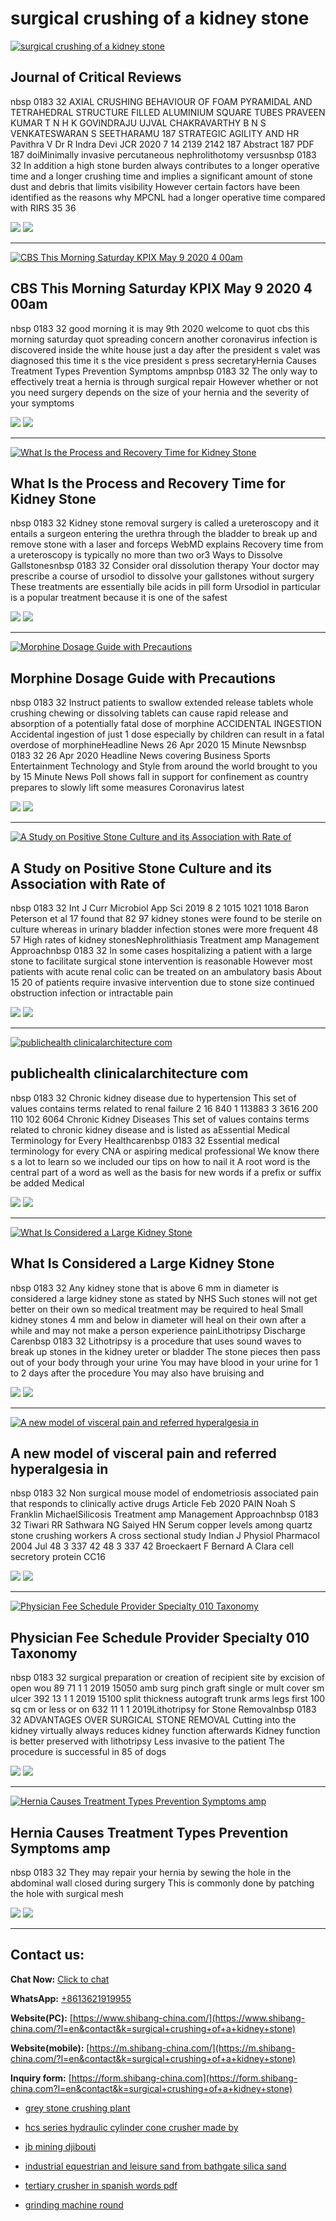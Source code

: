 # surgical crushing of a kidney stone

<a href="https://swt.shibang-china.com/?l=en&img&k=surgical+crushing+of+a+kidney+stone" target="_blank">![surgical crushing of a kidney stone](http://static.shibang-china.com/all-800x300/1268.jpg)</a>

## Journal of Critical Reviews
nbsp 0183 32 AXIAL CRUSHING BEHAVIOUR OF FOAM PYRAMIDAL AND TETRAHEDRAL STRUCTURE FILLED ALUMINIUM SQUARE TUBES PRAVEEN KUMAR T N H K GOVINDRAJU UJVAL CHAKRAVARTHY B N S VENKATESWARAN S SEETHARAMU 187 STRATEGIC AGILITY AND HR Pavithra V Dr R Indra Devi JCR 2020 7 14 2139 2142 187 Abstract 187 PDF 187 doiMinimally invasive percutaneous nephrolithotomy versusnbsp 0183 32 In addition a high stone burden always contributes to a longer operative time and a longer crushing time and implies a significant amount of stone dust and debris that limits visibility However certain factors have been identified as the reasons why MPCNL had a longer operative time compared with RIRS 35 36


<a href="https://whatsapp.shibangsoft.com/WhatsApp.php" target="_blank" title="WhatsApp">![](http://static.shibang-china.com/icon/whatsapp.png)</a> <a href="https://swt.shibang-china.com/?l=en&icon&k=surgical+crushing+of+a+kidney+stone" target="_blank">![](http://static.shibang-china.com/icon/chat-en.png)</a>

---

<a href="https://swt.shibang-china.com/?l=en&img&k=surgical+crushing+of+a+kidney+stone" target="_blank">![CBS This Morning Saturday KPIX May 9 2020 4 00am](http://static.shibang-china.com/all-800x300/916.jpg)</a>

## CBS This Morning Saturday KPIX May 9 2020 4 00am
nbsp 0183 32 good morning it is may 9th 2020 welcome to quot cbs this morning saturday quot spreading concern another coronavirus infection is discovered inside the white house just a day after the president s valet was diagnosed this time it s the vice president s press secretaryHernia Causes Treatment Types Prevention Symptoms ampnbsp 0183 32 The only way to effectively treat a hernia is through surgical repair However whether or not you need surgery depends on the size of your hernia and the severity of your symptoms


<a href="https://whatsapp.shibangsoft.com/WhatsApp.php" target="_blank" title="WhatsApp">![](http://static.shibang-china.com/icon/whatsapp.png)</a> <a href="https://swt.shibang-china.com/?l=en&icon&k=surgical+crushing+of+a+kidney+stone" target="_blank">![](http://static.shibang-china.com/icon/chat-en.png)</a>

---

<a href="https://swt.shibang-china.com/?l=en&img&k=surgical+crushing+of+a+kidney+stone" target="_blank">![What Is the Process and Recovery Time for Kidney Stone](http://static.shibang-china.com/all-800x300/285.jpg)</a>

## What Is the Process and Recovery Time for Kidney Stone
nbsp 0183 32 Kidney stone removal surgery is called a ureteroscopy and it entails a surgeon entering the urethra through the bladder to break up and remove stone with a laser and forceps WebMD explains Recovery time from a ureteroscopy is typically no more than two or3 Ways to Dissolve Gallstonesnbsp 0183 32 Consider oral dissolution therapy Your doctor may prescribe a course of ursodiol to dissolve your gallstones without surgery These treatments are essentially bile acids in pill form Ursodiol in particular is a popular treatment because it is one of the safest


<a href="https://whatsapp.shibangsoft.com/WhatsApp.php" target="_blank" title="WhatsApp">![](http://static.shibang-china.com/icon/whatsapp.png)</a> <a href="https://swt.shibang-china.com/?l=en&icon&k=surgical+crushing+of+a+kidney+stone" target="_blank">![](http://static.shibang-china.com/icon/chat-en.png)</a>

---

<a href="https://swt.shibang-china.com/?l=en&img&k=surgical+crushing+of+a+kidney+stone" target="_blank">![Morphine Dosage Guide with Precautions](http://static.shibang-china.com/all-800x300/7.jpg)</a>

## Morphine Dosage Guide with Precautions
nbsp 0183 32 Instruct patients to swallow extended release tablets whole crushing chewing or dissolving tablets can cause rapid release and absorption of a potentially fatal dose of morphine ACCIDENTAL INGESTION Accidental ingestion of just 1 dose especially by children can result in a fatal overdose of morphineHeadline News 26 Apr 2020 15 Minute Newsnbsp 0183 32 26 Apr 2020 Headline News covering Business Sports Entertainment Technology and Style from around the world brought to you by 15 Minute News Poll shows fall in support for confinement as country prepares to slowly lift some measures Coronavirus latest


<a href="https://whatsapp.shibangsoft.com/WhatsApp.php" target="_blank" title="WhatsApp">![](http://static.shibang-china.com/icon/whatsapp.png)</a> <a href="https://swt.shibang-china.com/?l=en&icon&k=surgical+crushing+of+a+kidney+stone" target="_blank">![](http://static.shibang-china.com/icon/chat-en.png)</a>

---

<a href="https://swt.shibang-china.com/?l=en&img&k=surgical+crushing+of+a+kidney+stone" target="_blank">![A Study on Positive Stone Culture and its Association with Rate of](http://static.shibang-china.com/all-800x300/1108.jpg)</a>

## A Study on Positive Stone Culture and its Association with Rate of
nbsp 0183 32 Int J Curr Microbiol App Sci 2019 8 2 1015 1021 1018 Baron Peterson et al 17 found that 82 97 kidney stones were found to be sterile on culture whereas in urinary bladder infection stones were more frequent 48 57 High rates of kidney stonesNephrolithiasis Treatment amp Management Approachnbsp 0183 32 In some cases hospitalizing a patient with a large stone to facilitate surgical stone intervention is reasonable However most patients with acute renal colic can be treated on an ambulatory basis About 15 20 of patients require invasive intervention due to stone size continued obstruction infection or intractable pain


<a href="https://whatsapp.shibangsoft.com/WhatsApp.php" target="_blank" title="WhatsApp">![](http://static.shibang-china.com/icon/whatsapp.png)</a> <a href="https://swt.shibang-china.com/?l=en&icon&k=surgical+crushing+of+a+kidney+stone" target="_blank">![](http://static.shibang-china.com/icon/chat-en.png)</a>

---

<a href="https://swt.shibang-china.com/?l=en&img&k=surgical+crushing+of+a+kidney+stone" target="_blank">![publichealth clinicalarchitecture com](http://static.shibang-china.com/all-800x300/1186.jpg)</a>

## publichealth clinicalarchitecture com
nbsp 0183 32 Chronic kidney disease due to hypertension This set of values contains terms related to renal failure 2 16 840 1 113883 3 3616 200 110 102 6064 Chronic Kidney Diseases This set of values contains terms related to chronic kidney disease and is listed as aEssential Medical Terminology for Every Healthcarenbsp 0183 32 Essential medical terminology for every CNA or aspiring medical professional We know there s a lot to learn so we included our tips on how to nail it A root word is the central part of a word as well as the basis for new words if a prefix or suffix be added Medical


<a href="https://whatsapp.shibangsoft.com/WhatsApp.php" target="_blank" title="WhatsApp">![](http://static.shibang-china.com/icon/whatsapp.png)</a> <a href="https://swt.shibang-china.com/?l=en&icon&k=surgical+crushing+of+a+kidney+stone" target="_blank">![](http://static.shibang-china.com/icon/chat-en.png)</a>

---

<a href="https://swt.shibang-china.com/?l=en&img&k=surgical+crushing+of+a+kidney+stone" target="_blank">![What Is Considered a Large Kidney Stone](http://static.shibang-china.com/all-800x300/16.jpg)</a>

## What Is Considered a Large Kidney Stone
nbsp 0183 32 Any kidney stone that is above 6 mm in diameter is considered a large kidney stone as stated by NHS Such stones will not get better on their own so medical treatment may be required to heal Small kidney stones 4 mm and below in diameter will heal on their own after a while and may not make a person experience painLithotripsy Discharge Carenbsp 0183 32 Lithotripsy is a procedure that uses sound waves to break up stones in the kidney ureter or bladder The stone pieces then pass out of your body through your urine You may have blood in your urine for 1 to 2 days after the procedure You may also have bruising and


<a href="https://whatsapp.shibangsoft.com/WhatsApp.php" target="_blank" title="WhatsApp">![](http://static.shibang-china.com/icon/whatsapp.png)</a> <a href="https://swt.shibang-china.com/?l=en&icon&k=surgical+crushing+of+a+kidney+stone" target="_blank">![](http://static.shibang-china.com/icon/chat-en.png)</a>

---

<a href="https://swt.shibang-china.com/?l=en&img&k=surgical+crushing+of+a+kidney+stone" target="_blank">![A new model of visceral pain and referred hyperalgesia in](http://static.shibang-china.com/all-800x300/167.jpg)</a>

## A new model of visceral pain and referred hyperalgesia in
nbsp 0183 32 Non surgical mouse model of endometriosis associated pain that responds to clinically active drugs Article Feb 2020 PAIN Noah S Franklin MichaelSilicosis Treatment amp Management Approachnbsp 0183 32 Tiwari RR Sathwara NG Saiyed HN Serum copper levels among quartz stone crushing workers A cross sectional study Indian J Physiol Pharmacol 2004 Jul 48 3 337 42 48 3 337 42 Broeckaert F Bernard A Clara cell secretory protein CC16


<a href="https://whatsapp.shibangsoft.com/WhatsApp.php" target="_blank" title="WhatsApp">![](http://static.shibang-china.com/icon/whatsapp.png)</a> <a href="https://swt.shibang-china.com/?l=en&icon&k=surgical+crushing+of+a+kidney+stone" target="_blank">![](http://static.shibang-china.com/icon/chat-en.png)</a>

---

<a href="https://swt.shibang-china.com/?l=en&img&k=surgical+crushing+of+a+kidney+stone" target="_blank">![Physician Fee Schedule Provider Specialty 010 Taxonomy](http://static.shibang-china.com/all-800x300/446.jpg)</a>

## Physician Fee Schedule Provider Specialty 010 Taxonomy
nbsp 0183 32 surgical preparation or creation of recipient site by excision of open wou 89 71 1 1 2019 15050 amb surg pinch graft single or mult cover sm ulcer 392 13 1 1 2019 15100 split thickness autograft trunk arms legs first 100 sq cm or less or on 632 11 1 1 2019Lithotripsy for Stone Removalnbsp 0183 32 ADVANTAGES OVER SURGICAL STONE REMOVAL Cutting into the kidney virtually always reduces kidney function afterwards Kidney function is better preserved with lithotripsy Less invasive to the patient The procedure is successful in 85 of dogs


<a href="https://whatsapp.shibangsoft.com/WhatsApp.php" target="_blank" title="WhatsApp">![](http://static.shibang-china.com/icon/whatsapp.png)</a> <a href="https://swt.shibang-china.com/?l=en&icon&k=surgical+crushing+of+a+kidney+stone" target="_blank">![](http://static.shibang-china.com/icon/chat-en.png)</a>

---

<a href="https://swt.shibang-china.com/?l=en&img&k=surgical+crushing+of+a+kidney+stone" target="_blank">![Hernia Causes Treatment Types Prevention Symptoms amp](http://static.shibang-china.com/all-800x300/771.jpg)</a>

## Hernia Causes Treatment Types Prevention Symptoms amp
nbsp 0183 32 They may repair your hernia by sewing the hole in the abdominal wall closed during surgery This is commonly done by patching the hole with surgical mesh

<a href="https://whatsapp.shibangsoft.com/WhatsApp.php" target="_blank" title="WhatsApp">![](http://static.shibang-china.com/icon/whatsapp.png)</a> <a href="https://swt.shibang-china.com/?l=en&icon&k=surgical+crushing+of+a+kidney+stone" target="_blank">![](http://static.shibang-china.com/icon/chat-en.png)</a>

---
## Contact us:

**Chat Now:** [Click to chat](https://swt.shibang-china.com?l=en&contact&k=surgical+crushing+of+a+kidney+stone)

**WhatsApp:**  [+8613621919955](https://whatsapp.shibangsoft.com/WhatsApp.php)

**Website(PC):** [https://www.shibang-china.com/](https://www.shibang-china.com/?l=en&contact&k=surgical+crushing+of+a+kidney+stone)

**Website(mobile):** [https://m.shibang-china.com/](https://m.shibang-china.com/?l=en&contact&k=surgical+crushing+of+a+kidney+stone)

**Inquiry form:** [https://form.shibang-china.com](https://form.shibang-china.com?l=en&contact&k=surgical+crushing+of+a+kidney+stone)

* [grey stone crushing plant](../168/grey%20stone%20crushing%20plant.md)

* [hcs series hydraulic cylinder cone crusher made by](../170/hcs%20series%20hydraulic%20cylinder%20cone%20crusher%20made%20by.md)

* [jb mining djibouti](../162/jb%20mining%20djibouti.md)

* [industrial equestrian and leisure sand from bathgate silica sand](../164/industrial%20equestrian%20and%20leisure%20sand%20from%20bathgate%20silica%20sand.md)

* [tertiary crusher in spanish words pdf](../168/tertiary%20crusher%20in%20spanish%20words%20pdf.md)

* [grinding machine round](../163/grinding%20machine%20round.md)